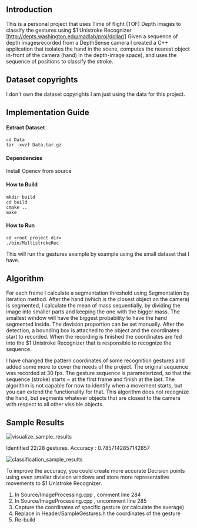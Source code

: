 ## Introduction
This is a personal project that uses Time of flight (TOF) Depth images to classify the gestures using  $1 Unistroke Recognizer [http://depts.washington.edu/madlab/proj/dollar/]
Given a sequence of depth imagesrecorded from a DepthSense camera I created a C++ application that isolates the hand in the scene, computes the nearest object in-front
of the camera (hand) in the depth-image space), and uses the sequence of positions to classify the stroke.

## Dataset copyrights
I don't own the dataset copyrights I am just using the data for this project.

## Implementation Guide
#### Extract Dataset
```
cd Data
tar -xvzf Data.tar.gz
```

#### Dependencies
Install Opencv from source

#### How to Build
```
mkdir build
cd build
cmake ..
make
```

#### How to Run
```
cd <root project dir>
./bin/MultistrokeRec
```

This will run the gestures example by example using the small dataset that I have.


## Algorithm

For each frame I calculate a segmentation threshold using Segmentation by iteration method. After the hand (which is the closest object on the camera) is
segmented, I calculate the mean of mass sequentially, by dividing the image into smaller parts and keeping the one with the bigger mass. The smallest
window will have the biggest probability to have the hand segmented inside. The devision proportion can be set manually. After the detection,
a bounding box is attached to the object and the coordinates start to recorded. When the recording is finished the coordinates are fed into the
$1 Unistroke Recognizer that is responsible to recognize the sequence.

I have changed the pattern coordinates of some recognition gestures and added some more to cover the needs of the project. The original sequence was recorded at 30 fps.
The gesture sequence is parameterized, so that the sequence (stroke) starts ~ at the first frame and finish at the last. The algorithm is not capable for now
to identify when a movement starts, but you can extend the functionality for that. This algorithm does not recognize the hand, but segments whatever objects
that are closest to the camera with respect to all other vissible objects.

## Sample Results

![visualize_sample_results](https://user-images.githubusercontent.com/3832904/37982756-5ac2bcee-31e9-11e8-9dcb-5b231f8b8856.png)

Identified 22/28 gestures. Accuracy : 0.7857142857142857

![classification_sample_results](https://user-images.githubusercontent.com/3832904/37982819-8a504c88-31e9-11e8-835d-2abb1f65e3a3.png)

To improve the accuracy, you could create more accurate Decision points using even smaller division windows and store more representative movements to $1 Unistroke Recognizer.

1) In Source/ImageProcessing.cpp , comment line 284
2) In Source/ImageProcessing.cpp , uncomment line 285
3) Capture the coordinates of specific gesture (or calculate the average)
4) Replace in Header/SampleGestures.h the coordinates of the gesture
5) Re-build
